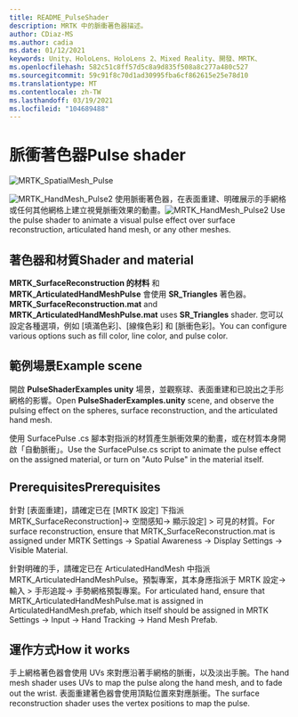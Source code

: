 ```yaml
---
title: README_PulseShader
description: MRTK 中的脈衝著色器描述。
author: CDiaz-MS
ms.author: cadia
ms.date: 01/12/2021
keywords: Unity、HoloLens、HoloLens 2、Mixed Reality、開發、MRTK、
ms.openlocfilehash: 582c51c8ff57d5c8a9d835f508a8c277a480c527
ms.sourcegitcommit: 59c91f8c70d1ad30995fba6cf862615e25e78d10
ms.translationtype: MT
ms.contentlocale: zh-TW
ms.lasthandoff: 03/19/2021
ms.locfileid: "104689488"
---
```

# <a name="pulse-shader"></a><span data-ttu-id="9fc99-104">脈衝著色器</span><span class="sxs-lookup"><span data-stu-id="9fc99-104">Pulse shader</span></span>

![MRTK_SpatialMesh_Pulse](https://user-images.githubusercontent.com/13754172/68261851-3489e200-fff6-11e9-9f6c-5574a7dd8db7.gif)

<span data-ttu-id="9fc99-106">![MRTK_HandMesh_Pulse2 ](https://user-images.githubusercontent.com/13754172/68262035-e4f7e600-fff6-11e9-9858-796afd1cabc5.gif) 使用脈衝著色器，在表面重建、明確展示的手網格或任何其他網格上建立視覺脈衝效果的動畫。</span><span class="sxs-lookup"><span data-stu-id="9fc99-106">![MRTK_HandMesh_Pulse2](https://user-images.githubusercontent.com/13754172/68262035-e4f7e600-fff6-11e9-9858-796afd1cabc5.gif) Use the pulse shader to animate a visual pulse effect over surface reconstruction, articulated hand mesh, or any other meshes.</span></span>

## <a name="shader-and-material"></a><span data-ttu-id="9fc99-107">著色器和材質</span><span class="sxs-lookup"><span data-stu-id="9fc99-107">Shader and material</span></span>

<span data-ttu-id="9fc99-108">**MRTK_SurfaceReconstruction 的材料** 和 **MRTK_ArticulatedHandMeshPulse** 會使用 **SR_Triangles** 著色器。</span><span class="sxs-lookup"><span data-stu-id="9fc99-108">**MRTK_SurfaceReconstruction.mat** and **MRTK_ArticulatedHandMeshPulse.mat** uses **SR_Triangles** shader.</span></span> <span data-ttu-id="9fc99-109">您可以設定各種選項，例如 [填滿色彩]、[線條色彩] 和 [脈衝色彩]。</span><span class="sxs-lookup"><span data-stu-id="9fc99-109">You can configure various options such as fill color, line color, and pulse color.</span></span>

## <a name="example-scene"></a><span data-ttu-id="9fc99-110">範例場景</span><span class="sxs-lookup"><span data-stu-id="9fc99-110">Example scene</span></span>

<span data-ttu-id="9fc99-111">開啟 **PulseShaderExamples unity** 場景，並觀察球、表面重建和已說出之手形網格的影響。</span><span class="sxs-lookup"><span data-stu-id="9fc99-111">Open **PulseShaderExamples.unity** scene, and observe the pulsing effect on the spheres, surface reconstruction, and the articulated hand mesh.</span></span>

<span data-ttu-id="9fc99-112">使用 SurfacePulse .cs 腳本對指派的材質產生脈衝效果的動畫，或在材質本身開啟「自動脈衝」。</span><span class="sxs-lookup"><span data-stu-id="9fc99-112">Use the SurfacePulse.cs script to animate the pulse effect on the assigned material, or turn on "Auto Pulse" in the material itself.</span></span>

## <a name="prerequisites"></a><span data-ttu-id="9fc99-113">Prerequisites</span><span class="sxs-lookup"><span data-stu-id="9fc99-113">Prerequisites</span></span>

<span data-ttu-id="9fc99-114">針對 [表面重建]，請確定已在 [MRTK 設定] 下指派 MRTK_SurfaceReconstruction]-> 空間感知-> 顯示設定] > 可見的材質。</span><span class="sxs-lookup"><span data-stu-id="9fc99-114">For surface reconstruction, ensure that MRTK_SurfaceReconstruction.mat is assigned under MRTK Settings -> Spatial Awareness -> Display Settings -> Visible Material.</span></span>

<span data-ttu-id="9fc99-115">針對明確的手，請確定已在 ArticulatedHandMesh 中指派 MRTK_ArticulatedHandMeshPulse。預製專案，其本身應指派于 MRTK 設定-> 輸入 > 手形追蹤-> 手勢網格預製專案。</span><span class="sxs-lookup"><span data-stu-id="9fc99-115">For articulated hand, ensure that MRTK_ArticulatedHandMeshPulse.mat is assigned in ArticulatedHandMesh.prefab, which itself should be assigned in MRTK Settings -> Input -> Hand Tracking -> Hand Mesh Prefab.</span></span>

## <a name="how-it-works"></a><span data-ttu-id="9fc99-116">運作方式</span><span class="sxs-lookup"><span data-stu-id="9fc99-116">How it works</span></span>

<span data-ttu-id="9fc99-117">手上網格著色器會使用 UVs 來對應沿著手網格的脈衝，以及淡出手腕。</span><span class="sxs-lookup"><span data-stu-id="9fc99-117">The hand mesh shader uses UVs to map the pulse along the hand mesh, and to fade out the wrist.</span></span> <span data-ttu-id="9fc99-118">表面重建著色器會使用頂點位置來對應脈衝。</span><span class="sxs-lookup"><span data-stu-id="9fc99-118">The surface reconstruction shader uses the vertex positions to map the pulse.</span></span>
